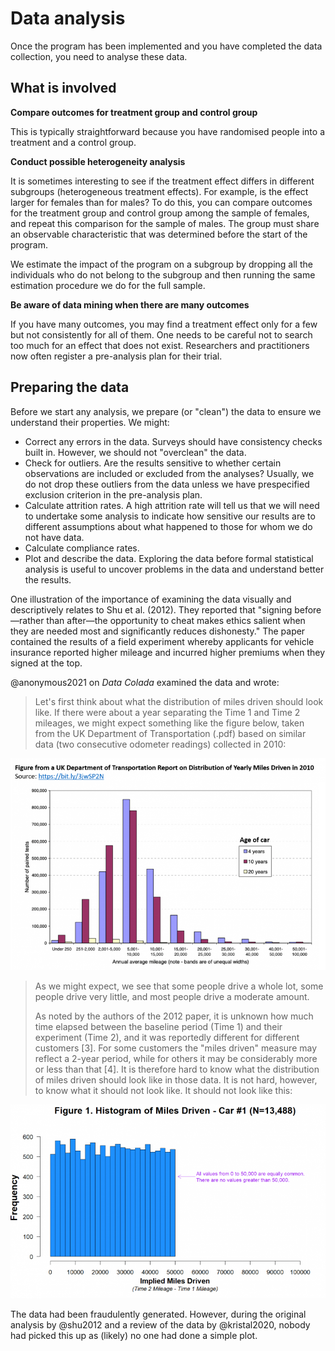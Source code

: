 # Data analysis

Once the program has been implemented and you have completed the data collection, you need to analyse these data.

## What is involved

**Compare outcomes for treatment group and control group**

This is typically straightforward because you have randomised people into a treatment and a control group.

**Conduct possible heterogeneity analysis**

It is sometimes interesting to see if the treatment effect differs in different subgroups (heterogeneous treatment effects). For example, is the effect larger for females than for males? To do this, you can compare outcomes for the treatment group and control group among the sample of females, and repeat this comparison for the sample of males. The group must share an observable characteristic that was determined before the start of the program.

We estimate the impact of the program on a subgroup by dropping all the individuals who do not belong to the subgroup and then running the same estimation procedure we do for the full sample.

**Be aware of data mining when there are many outcomes**

If you have many outcomes, you may find a treatment effect only for a few but not consistently for all of them. One needs to be careful not to search too much for an effect that does not exist. Researchers and practitioners now often register a pre-analysis plan for their trial.

## Preparing the data

Before we start any analysis, we prepare (or "clean") the data to ensure we understand their properties. We might:

- Correct any errors in the data. Surveys should have consistency checks built in. However, we should not "overclean" the data.
- Check for outliers. Are the results sensitive to whether certain observations are included or excluded from the analyses? Usually, we do not drop these outliers from the data unless we have prespecified exclusion criterion in the pre-analysis plan.
- Calculate attrition rates. A high attrition rate will tell us that we will need to undertake some analysis to indicate how sensitive our results are to different assumptions about what happened to those for whom we do not have data.
- Calculate compliance rates.
- Plot and describe the data. Exploring the data before formal statistical analysis is useful to uncover problems in the data and understand better the results.

One illustration of the importance of examining the data visually and descriptively relates to Shu et al. (2012). They reported that "signing before—rather than after—the opportunity to cheat makes ethics salient when they are needed most and significantly reduces dishonesty." The paper contained the results of a field experiment whereby applicants for vehicle insurance reported higher mileage and incurred higher premiums when they signed at the top.

@anonymous2021 on *Data Colada* examined the data and wrote:

> Let's first think about what the distribution of miles driven should look like. If there were about a year separating the Time 1 and Time 2 mileages, we might expect something like the figure below, taken from the UK Department of Transportation (.pdf) based on similar data (two consecutive odometer readings) collected in 2010:

![](img/UK-screenshot-768x517.png)

> As we might expect, we see that some people drive a whole lot, some people drive very little, and most people drive a moderate amount.
>
> As noted by the authors of the 2012 paper, it is unknown how much time elapsed between the baseline period (Time 1) and their experiment (Time 2), and it was reportedly different for different customers [3]. For some customers the "miles driven" measure may reflect a 2-year period, while for others it may be considerably more or less than that [4]. It is therefore hard to know what the distribution of miles driven should look like in those data. It is not hard, however, to know what it should not look like. It should not look like this:

![](img/F1-Uniform-change-2021-07-03-768x473.png)

The data had been fraudulently generated. However, during the original analysis by @shu2012 and a review of the data by @kristal2020, nobody had picked this up as (likely) no one had done a simple plot.

